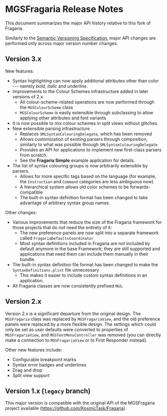 # MGSFragaria Release Notes

This document summarizes the major API history relative to this fork of Fragaria.

Similarly to the [Semantic Versioning Specification](https://semver.org), major API changes are performed only across major version number changes.


## Version 3.x

New features:

* Syntax highlighting can now apply additional attributes other than color --- namely *bold*, *italic* and *underline*.
* Improvements to the Colour Schemes infrastructure added in later versions of 2.x
  - All colour-scheme-related operations are now performed through the `MGSColourScheme` class
  - `MGSColourScheme` is easily extensible through subclassing to allow applying other attributes and font variants
* It is now possible to mix colour schemes in split views without glitches.
* New extensible parsing infrastructure
  - Replaces `SMLSyntaxColouringDelegate`, which has been removed
  - Allows customization of existing parsers through composition, similarly to what was possible through `SMLSyntaxColouringDelegate`
  - Provides an API for applications to implement new first-class parsers from scratch.
  - See the **Fragaria Simple** example application for details.
* The list of syntax colouring groups is now arbitrarily extensible by parsers.
  - Allows for more specific tags based on the language (for example, the `Instruction` and `Command` categories are less ambiguous now)
  - A hierarchical system allows old color schemes to be forwards-compatible
  - The built-in syntax definition format has been changed to take advantage of arbitrary syntax group names.


Other changes:

* Various improvements that reduce the size of the Fragaria framework for those projects that do not need the entirety of it:
  - The new preference panels are now split into a separate framework called `FragariaDefaultsCoordinator`
  - Most syntax definitions included in Fragaria are not included by default anymore in the base Framework; they are still supported and applications that need them can include them manually in their bundle.
* The built-in syntax definition file format has been changed to make the `SyntaxDefinitions.plist` file unnecessary
  - This makes it easier to include custom syntax definitions in an application.
* All Fragaria classes are now consistently prefixed `MGS`.


## Version 2.x

Version 2.x is a significant departure from the original design. The `MGSFragaria` class was replaced by `MGSFragariaView`, and the old preference panels were replaced by a more flexible design. The settings which could only be set as user defaults were converted to properties of `MGSFragariaView`, and `MGSTextMenuController` was removed (you can directly make a connection to `MGSFragariaView` or to First Responder instead).

Other new features include:

* Configurable breakpoint marks
* Syntax error badges and underlines
* Drag and drop
* Split view support


## Version 1.x (`legacy` branch)

This major version is compatible with the original API of the MGSFragaria project available (https://github.com/KosmicTask/Fragaria).
